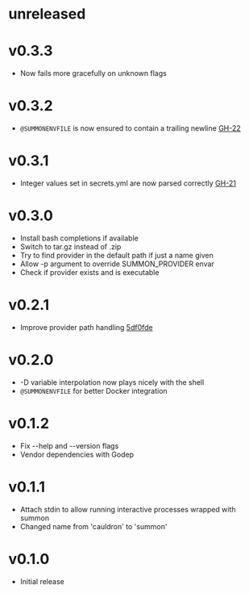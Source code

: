 # unreleased

# v0.3.3
* Now fails more gracefully on unknown flags

# v0.3.2
* `@SUMMONENVFILE` is now ensured to contain a trailing newline [GH-22](https://github.com/conjurinc/summon/issues/22)

# v0.3.1
* Integer values set in secrets.yml are now parsed correctly [GH-21](https://github.com/conjurinc/summon/issues/21)

# v0.3.0
* Install bash completions if available
* Switch to tar.gz instead of .zip
* Try to find provider in the default path if just a name given
* Allow -p argument to override SUMMON_PROVIDER envar
* Check if provider exists and is executable

# v0.2.1
* Improve provider path handling [5df0fde](https://github.com/conjurinc/summon/commit/5df0fdeb182884371ad647d0a9493a5e07d3e0e4)

# v0.2.0
* -D variable interpolation now plays nicely with the shell
* `@SUMMONENVFILE` for better Docker integration

# v0.1.2
* Fix --help and --version flags
* Vendor dependencies with Godep

# v0.1.1
* Attach stdin to allow running interactive processes wrapped with summon
* Changed name from 'cauldron' to 'summon'

# v0.1.0
* Initial release
